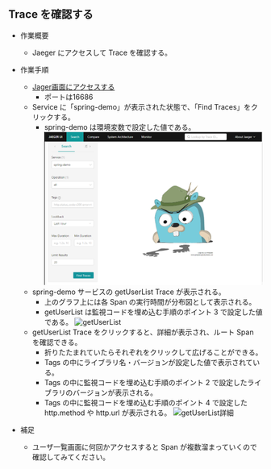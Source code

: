 ## Trace を確認する

- 作業概要
    - Jaeger にアクセスして Trace を確認する。
- 作業手順
    - [Jager画面にアクセスする]({{TRAFFIC_HOST1_16686}})
        - ポートは16686
    - Service に「spring-demo」が表示された状態で、「Find Traces」をクリックする。
        - spring-demo は環境変数で設定した値である。
        ![サービス検索](./assets/jaeger-login.png)
    - spring-demo サービスの getUserList Trace が表示される。
        - 上のグラフ上には各 Span の実行時間が分布図として表示される。
        - getUserList は監視コードを埋め込む手順のポイント 3 で設定した値である。
        ![getUserList](./assets/jaeger-getUserList.png)
    - getUserList Trace をクリックすると、詳細が表示され、ルート Span を確認できる。
        - 折りたたまれていたらそれぞれをクリックして広げることができる。
        - Tags の中にライブラリ名・バージョンが設定した値で表示されている。
        - Tags の中に監視コードを埋め込む手順のポイント 2 で設定したライブラリのバージョンが表示される。
        - Tags の中に監視コードを埋め込む手順のポイント 4 で設定した http.method や http.url が表示される。
        ![getUserList詳細](./assets/jaeger-getUserList-detail.png)

- 補足
    - ユーザ一覧画面に何回かアクセスすると Span が複数溜まっていくので確認してみてください。